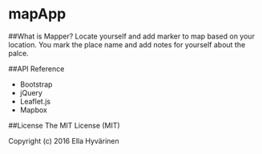 # mapApp

##What is Mapper?
Locate yourself and add marker to map based on your location. You mark the place name and add notes for yourself about the palce.

##API Reference
- Bootstrap
- jQuery
- Leaflet.js
- Mapbox

##License
The MIT License (MIT)

Copyright (c) 2016 Ella Hyvärinen
